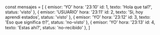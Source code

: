 const mensajes = [ 
    { emisor: 'YO' hora: '23:10' id: 1, texto: 'Hola que tal?', status: 'visto' }, 
    { emisor: 'USUARIO' hora: '23:11' id: 2, texto: 'Si, hoy aprendi estados', status: 'visto' }, 
    { emisor: 'YO' hora: '23:12' id: 3, texto: 'Eso que significa 🤓?', status: 'no-visto' }, 
    { emisor: 'YO' hora: '23:13' id: 4, texto: 'Estas ahi?', status: 'no-recibido' }, ]